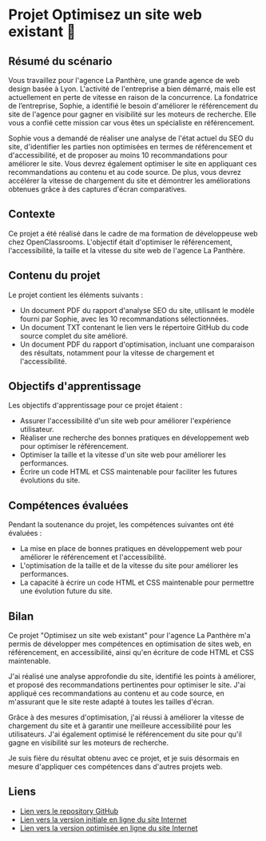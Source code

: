 # Projet Optimisez un site web existant :rocket:

## Résumé du scénario

Vous travaillez pour l'agence La Panthère, une grande agence de web design basée à Lyon. L'activité de l'entreprise a bien démarré, mais elle est actuellement en perte de vitesse en raison de la concurrence. La fondatrice de l’entreprise, Sophie, a identifié le besoin d'améliorer le référencement du site de l'agence pour gagner en visibilité sur les moteurs de recherche. Elle vous a confié cette mission car vous êtes un spécialiste en référencement.

Sophie vous a demandé de réaliser une analyse de l'état actuel du SEO du site, d'identifier les parties non optimisées en termes de référencement et d'accessibilité, et de proposer au moins 10 recommandations pour améliorer le site. Vous devrez également optimiser le site en appliquant ces recommandations au contenu et au code source. De plus, vous devrez accélérer la vitesse de chargement du site et démontrer les améliorations obtenues grâce à des captures d'écran comparatives.

## Contexte

Ce projet a été réalisé dans le cadre de ma formation de développeuse web chez OpenClassrooms. L'objectif était d'optimiser le référencement, l'accessibilité, la taille et la vitesse du site web de l'agence La Panthère.

## Contenu du projet

Le projet contient les éléments suivants :

- Un document PDF du rapport d'analyse SEO du site, utilisant le modèle fourni par Sophie, avec les 10 recommandations sélectionnées.
- Un document TXT contenant le lien vers le répertoire GitHub du code source complet du site amélioré.
- Un document PDF du rapport d'optimisation, incluant une comparaison des résultats, notamment pour la vitesse de chargement et l'accessibilité.

## Objectifs d'apprentissage

Les objectifs d'apprentissage pour ce projet étaient :

- Assurer l'accessibilité d'un site web pour améliorer l'expérience utilisateur.
- Réaliser une recherche des bonnes pratiques en développement web pour optimiser le référencement.
- Optimiser la taille et la vitesse d'un site web pour améliorer les performances.
- Écrire un code HTML et CSS maintenable pour faciliter les futures évolutions du site.

## Compétences évaluées

Pendant la soutenance du projet, les compétences suivantes ont été évaluées :

- La mise en place de bonnes pratiques en développement web pour améliorer le référencement et l'accessibilité.
- L'optimisation de la taille et de la vitesse du site pour améliorer les performances.
- La capacité à écrire un code HTML et CSS maintenable pour permettre une évolution future du site.

## Bilan

Ce projet "Optimisez un site web existant" pour l'agence La Panthère m'a permis de développer mes compétences en optimisation de sites web, en référencement, en accessibilité, ainsi qu'en écriture de code HTML et CSS maintenable.

J'ai réalisé une analyse approfondie du site, identifié les points à améliorer, et proposé des recommandations pertinentes pour optimiser le site. J'ai appliqué ces recommandations au contenu et au code source, en m'assurant que le site reste adapté à toutes les tailles d'écran.

Grâce à des mesures d'optimisation, j'ai réussi à améliorer la vitesse de chargement du site et à garantir une meilleure accessibilité pour les utilisateurs. J'ai également optimisé le référencement du site pour qu'il gagne en visibilité sur les moteurs de recherche.

Je suis fière du résultat obtenu avec ce projet, et je suis désormais en mesure d'appliquer ces compétences dans d'autres projets web.

## Liens

- [Lien vers le repository GitHub](https://github.com/DGarance/Projet-4)
- [Lien vers la version initiale en ligne du site Internet](https://dgarance.github.io/Projet-4/)
- [Lien vers la version optimisée en ligne du site Internet](https://dgarance.github.io/Projet-4/)

